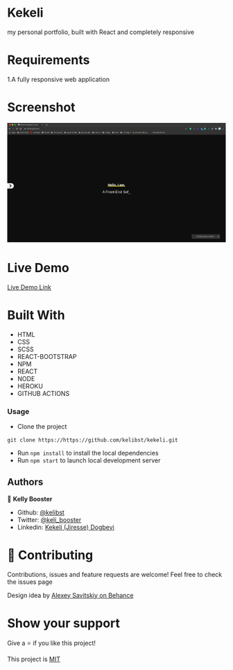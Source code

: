 # Kekeli
my personal portfolio, built with React and completely responsive


# Requirements

1.A fully responsive web application


# Screenshot
![Screenshot](./screenshot.gif)

# Live Demo
[Live Demo Link]() 


# Built With

- HTML 
- CSS
- SCSS
- REACT-BOOTSTRAP
- NPM
- REACT
- NODE
- HEROKU
- GITHUB ACTIONS

### Usage
- Clone the project 
```
git clone https://https://github.com/kelibst/kekeli.git
```
- Run `npm install` to install the local dependencies
- Run `npm start` to launch local development server



## Authors

👤 **Kelly Booster**

- Github: [@kelibst](https://github.com/kelibst)
- Twitter: [@keli_booster](https://twitter.com/keli_booster)
- Linkedin: [Kekeli (Jiresse) Dogbevi
](https://www.linkedin.com/in/kekeli-dogbevi-jiresse/)


# 🤝 Contributing
Contributions, issues and feature requests are welcome!
Feel free to check the issues page

Design idea by [Alexey Savitskiy on Behance](https://www.behance.net/alexey_savitskiy)

# Show your support
Give a ⭐️ if you like this project!

This project is [MIT](lic.url)
